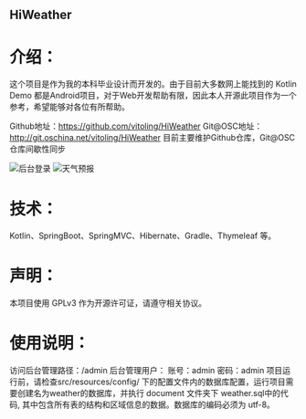 ## HiWeather
# 介绍：
这个项目是作为我的本科毕业设计而开发的。由于目前大多数网上能找到的 Kotlin Demo 都是Android项目，对于Web开发帮助有限，因此本人开源此项目作为一个参考，希望能够对各位有所帮助。 

Github地址：https://github.com/vitoling/HiWeather 
Git@OSC地址：http://git.oschina.net/vitoling/HiWeather 
目前主要维护Github仓库，Git@OSC仓库间歇性同步 

![后台登录](http://git.oschina.net/uploads/images/2016/0612/174557_b82d3bfa_459585.jpeg "后台登录页")
![天气预报](http://git.oschina.net/uploads/images/2016/0612/174757_f80614b2_459585.jpeg "网站天气预报页面")
# 技术：
Kotlin、SpringBoot、SpringMVC、Hibernate、Gradle、Thymeleaf 等。
# 声明：
本项目使用 GPLv3 作为开源许可证，请遵守相关协议。
# 使用说明：
访问后台管理路径：/admin
后台管理用户： 
	账号：admin 
	密码：admin
项目运行前，请检查src/resources/config/ 下的配置文件内的数据库配置，运行项目需要创建名为weather的数据库，并执行 document 文件夹下 weather.sql中的代码, 其中包含所有表的结构和区域信息的数据。数据库的编码必须为 utf-8。